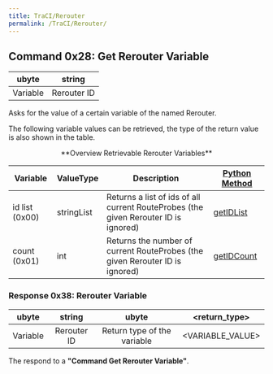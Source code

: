 ```yaml
---
title: TraCI/Rerouter
permalink: /TraCI/Rerouter/
---
```


## Command 0x28: Get Rerouter Variable

|  ubyte   |  string  |
| :------: | :------: |
| Variable | Rerouter ID |

Asks for the value of a certain variable of the named Rerouter.

The following variable values can be retrieved, the type of the return
value is also shown in the table.

<center>
**Overview Retrievable Rerouter Variables**
</center>

| Variable       | ValueType  | Description               | [Python Method](../TraCI/Interfacing_TraCI_from_Python.md)              |
| -------------- | ---------- | ------------------------- | ----------------------------------------------------------------------- |
| id list (0x00) | stringList | Returns a list of ids of all current RouteProbes (the given Rerouter ID is ignored) | [getIDList](https://sumo.dlr.de/pydoc/traci._routeprobe.html#RouteProbeDomain-getIDList)   |
| count (0x01)   | int        | Returns the number of current RouteProbes (the given Rerouter ID is ignored)        | [getIDCount](https://sumo.dlr.de/pydoc/traci._routeprobe.html#RouteProbeDomain-getIDCount) |

### Response 0x38: Rerouter Variable

|  ubyte   |      string       |            ubyte            |  <return_type\>   |
| :------: | :---------------: | :-------------------------: | :--------------: |
| Variable | Rerouter ID | Return type of the variable | <VARIABLE_VALUE\> |

The respond to a **"Command Get Rerouter Variable"**.